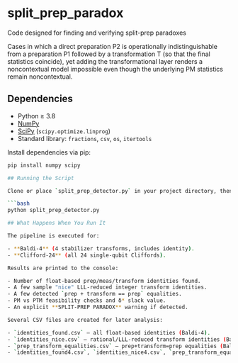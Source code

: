 # split_prep_paradox
Code designed for finding and verifying split-prep paradoxes

Cases in which a direct preparation P2 is operationally indistinguishable from a preparation P1 followed by a transformation T (so that the final statistics coincide), yet adding the transformational layer renders a noncontextual model impossible even though the underlying PM statistics remain noncontextual.


## Dependencies
- Python ≥ 3.8  
- [NumPy](https://numpy.org/)  
- [SciPy](https://scipy.org/) (`scipy.optimize.linprog`)  
- Standard library: `fractions`, `csv`, `os`, `itertools`

Install dependencies via pip:
```bash
pip install numpy scipy

## Running the Script

Clone or place `split_prep_detector.py` in your project directory, then run:

```bash
python split_prep_detector.py

## What Happens When You Run It

The pipeline is executed for:

- **Baldi-4** (4 stabilizer transforms, includes identity).
- **Clifford-24** (all 24 single-qubit Cliffords).

Results are printed to the console:

- Number of float-based prep/meas/transform identities found.
- A few sample "nice" LLL-reduced integer transform identities.
- A few detected `prep + transform == prep` equalities.
- PM vs PTM feasibility checks and δ* slack value.
- An explicit **SPLIT-PREP PARADOX** warning if detected.

Several CSV files are created for later analysis:

- `identities_found.csv` – all float-based identities (Baldi-4).
- `identities_nice.csv` – rational/LLL-reduced transform identities (Baldi-4).
- `prep_transform_equalities.csv` – prep+transform=prep equalities (Baldi-4).
- `identities_found4.csv`, `identities_nice4.csv`, `prep_transform_equalities4.csv` – same outputs for Clifford-24.
